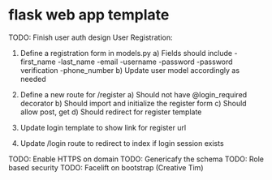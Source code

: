 # flask web app template

TODO: Finish user auth design
User Registration:
1) Define a registration form in models.py
    a) Fields should include
        -first_name
        -last_name
        -email
        -username
        -password
        -password verification
        -phone_number
    b) Update user model accordingly as needed

2) Define a new route for /register
    a) Should not have @login_required decorator
    b) Should import and initialize the register form
    c) Should allow post, get
    d) Should redirect for register template

3) Update login template to show link for register url

4) Update /login route to redirect to index if login session exists

TODO: Enable HTTPS on domain
TODO: Genericafy the schema
TODO: Role based security
TODO: Facelift on bootstrap (Creative Tim)